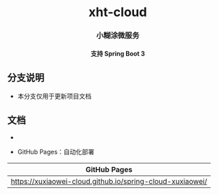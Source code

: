 <div align="center" style="text-align: center;">
    <h1>xht-cloud</h1>
    <h3>小糊涂微服务</h3>
    <h4>支持 Spring Boot 3 </h4>
</div>

## 分支说明

- 本分支仅用于更新项目文档

## 文档
- 

- GitHub Pages：自动化部署

| GitHub Pages                                              |
|-----------------------------------------------------------|
| https://xuxiaowei-cloud.github.io/spring-cloud-xuxiaowei/ |
